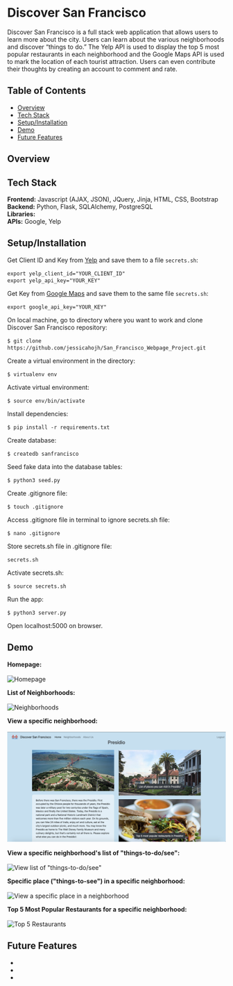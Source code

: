 # Discover San Francisco

Discover San Francisco is a full stack web application that allows users to learn more about the city. Users can learn about the various neighborhoods and discover “things to do.” The Yelp API is used to display the top 5 most popular restaurants in each neighborhood and the Google Maps API is used to mark the location of each tourist attraction. Users can even contribute their thoughts by creating an account to comment and rate. 

## Table of Contents
* [Overview](#overview)<br/>
* [Tech Stack](#techstack)<br/>
* [Setup/Installation](#installation)<br/>
* [Demo](#demo)<br/>
* [Future Features](#features)

<a name="overview"/></a>
## Overview


<a name="techstack"/></a>
## Tech Stack
**Frontend:** Javascript (AJAX, JSON), JQuery, Jinja, HTML, CSS, Bootstrap</br>
**Backend:** Python, Flask, SQLAlchemy, PostgreSQL<br/>
**Libraries:** <br/>
**APIs:** Google, Yelp<br/>

<a name="installation"/></a>
## Setup/Installation
Get Client ID and Key from [Yelp](https://www.yelp.com/fusion) and save them to a file `secrets.sh`:
```
export yelp_client_id="YOUR_CLIENT_ID"
export yelp_api_key="YOUR_KEY"
```
Get Key from [Google Maps](https://cloud.google.com/maps-platform/?apis=maps) and save them to the same file `secrets.sh`:
```
export google_api_key="YOUR_KEY"
```
On local machine, go to directory where you want to work and clone Discover San Francisco repository:
```
$ git clone https://github.com/jessicahojh/San_Francisco_Webpage_Project.git
```
Create a virtual environment in the directory:
```
$ virtualenv env
```
Activate virtual environment:
```
$ source env/bin/activate
```
Install dependencies:
```
$ pip install -r requirements.txt
```
Create database:
```
$ createdb sanfrancisco
```
Seed fake data into the database tables:
```
$ python3 seed.py
```
Create .gitignore file:
```
$ touch .gitignore
```
Access .gitignore file in terminal to ignore secrets.sh file:
```
$ nano .gitignore
```
Store secrets.sh file in .gitignore file:
```
secrets.sh
```
Activate secrets.sh:
```
$ source secrets.sh
```
Run the app:
```
$ python3 server.py
```
Open localhost:5000 on browser.

<a name="demo"/></a>
## Demo
**Homepage:**
<br/><br/>
![Homepage](/static/README/homepage.png)
<br/>

**List of Neighborhoods:**
<br/><br/>
![Neighborhoods](/static/README/neighborhoods.gif)
<br/>

**View a specific neighborhood:**
<br/><br/>
![View specific neighborhood](/static/README/specific_neighborhood.png)
<br/>

**View a specific neighborhood's list of "things-to-do/see":**
<br/><br/>
![View list of "things-to-do/see"](/static/README/places.gif)
<br/>

**Specific place ("things-to-see") in a specific neighborhood:**
<br/><br/>
![View a specific place in a neighborhood](/static/README/specific_place.gif)
<br/>


**Top 5 Most Popular Restaurants for a specific neighborhood:**
<br/><br/>
![Top 5 Restaurants](/static/README/restaurants.gif)
<br/>

<a name="features"/></a>
## Future Features
* 
*
*
